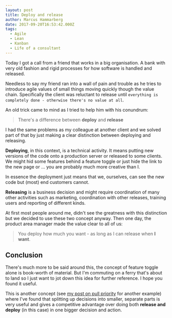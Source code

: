 ```yaml
---
layout: post
title: Deploy and release
author: Marcus Hammarberg
date: 2017-09-20T16:53:42.000Z
tags:
  - Agile
  - Lean
  - Kanban
  - Life of a consultant
---
```


Today I got a call from a friend that works in a big organisation. A bank with very old fashion and rigid processes for how software is handled and released.

Needless to say my friend ran into a wall of pain and trouble as he tries to introduce agile values of small things moving quickly though the value chain. Specifically the client was reluctant to release until `everything is completely done - otherwise there's no value at all`.

An old trick came to mind as I tried to help him with his conundrum:

> There's a difference between **deploy** and **release**

<!-- excerpt-end -->

I had the same problems as my colleague at another client and we solved part of that by just making a clear distinction between deploying and releasing.

**Deploying**, in this context, is a technical activity. It means putting new versions of the code onto a production server or released to some clients. We might hid some features behind a feature toggle or just hide the link to the new page or … you are probably much more creative than I.

In essence the deployment just means that we, ourselves, can see the new code but (most) end customers cannot.

**Releasing** is a business decision and might require coordination of many other activities such as marketing, coordination with other releases, training users and reporting of different kinds.

At first most people around me, didn't see the greatness with this distinction but we decided to use these two concept anyway. Then one day, the product area manager made the value clear to all of us:

> You deploy how much you want - as long as I can release when **I want**.

## Conclusion

There's much more to be said around this, the concept of feature toggle alone is book-worth of material. But I'm commuting on a ferry that's about to land so I just want to jot down this idea for further reference. I hope you found it useful.

This is another concept (see [my post on pull priority](http://www.marcusoft.net/2017/08/from-push-to-pull-the-essence-of-lean.html) for another example) where I've found that splitting up decisions into smaller, separate parts is very useful and gives a competitive advantage over doing both **release and deploy** (in this case) in one bigger decision and action.
